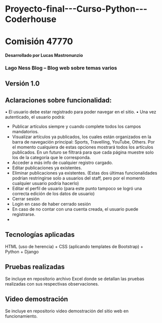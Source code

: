 # Proyecto-final---Curso-Python---Coderhouse
# Comisión 47770 

#### Desarrollado por Lucas Mastronunzio

### Lago Ness Blog – Blog web sobre temas varios
## Versión 1.0

## Aclaraciones sobre funcionalidad:

•	El usuario debe estar registrado para poder navegar en el sitio.
•	Una vez autenticado, el usuario podrá:
- Publicar artículos siempre y cuando complete todos los campos mandatorios.
- Visualizar artículos ya publicados, los cuales están organizados en la barra de navegación principal: Sports, Travelling, YouTube, Others. Por el momento cualquiera de estas opciones mostrará todos los artículos publicados. En un futuro se filtrará para que cada página muestre solo los de la categoría que le corresponda.
- Acceder a más info de cualquier registro cargado.
- Editar publicaciones ya existentes.
- Eliminar publicaciones ya existentes.
(Estas dos últimas funcionalidades podrían restringirse solo a usuarios del staff, pero por el momento cualquier usuario podría hacerlo)
- Editar el perfil de usuario (para este punto tampoco se logró una correcta edición de los datos de usuario)
- Cerrar sesión
- Login en caso de haber cerrado sesión
- En caso de no contar con una cuenta creada, el usuario puede registrarse.
- 
## Tecnologías aplicadas
HTML (uso de herencia) + CSS (aplicando templates de Bootstrap) + Python + Django

## Pruebas realizadas

Se incluye en repositorio archivo Excel donde se detallan las pruebas realizadas con sus respectivas observaciones.

## Video demostración

Se incluye en repositorio video demostración del sitio web en funcionamiento.
